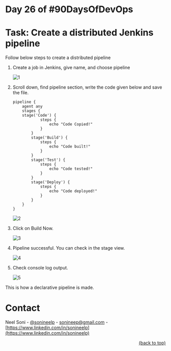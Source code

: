 # Day 26 of #90DaysOfDevOps

# Task: Create a distributed Jenkins pipeline
Follow below steps to create a distributed pipeline

1. Create a job in Jenkins, give name, and choose pipeline
	
	![1](https://i.ibb.co/cw8f6Zq/task-26-1.png)

2. Scroll down, find pipeline section, write the code given below and save the file.
	
	``` 
	pipeline {
		agent any
		stages {
		stage('Code') {
				steps {
					echo "Code Copied!"
				}
			}
			stage('Build') {
				steps {
					echo "Code built!"
				}
			}
			stage('Test') {
				steps {
					echo "Code tested!"
				}
			}
			stage('Deploy') {
				steps {
					echo "Code deployed!"
				}
			}
		}
	}
	```
	
	![2](https://i.ibb.co/mXhgDr7/task-26-2.png)
   
3. Click on Build Now.
	
	![3](https://i.ibb.co/wWF3ndJ/task-26-3.png)

4. Pipeline successful. You can check in the stage view.

	![4](https://i.ibb.co/DLnsymb/task-26-4.png)

5. Check console log output.

	![5](https://i.ibb.co/Qbb7XSr/task-26-5.png)

This is how a declarative pipeline is made.

# Contact

Neel Soni - [@sonineelp](https://twitter.com/sonineelp) - [sonineep@gmail.com](mailto:sonineep@gmail.com) - [https://www.linkedin.com/in/sonineelp](https://www.linkedin.com/in/sonineelp) 

<div align="right">
  <a href="#day-26-of-90daysofdevops">(back to top)</a>
</div>
